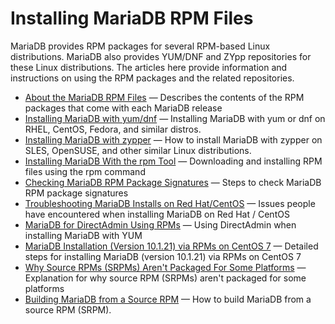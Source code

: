 # Installing MariaDB RPM Files

MariaDB provides RPM packages for several RPM-based Linux distributions. MariaDB also provides YUM/DNF and ZYpp repositories for these Linux distributions. The articles here provide information and instructions on using the RPM packages and the related repositories.

- [About the MariaDB RPM Files](/mariadb-administration/getting-installing-and-upgrading-mariadb/binary-packages/rpm/about-the-mariadb-rpm-files/) — Describes the contents of the RPM packages that come with each MariaDB release
- [Installing MariaDB with yum/dnf](/mariadb-administration/getting-installing-and-upgrading-mariadb/binary-packages/rpm/yum/) — Installing MariaDB with yum or dnf on RHEL, CentOS, Fedora, and similar distros.
- [Installing MariaDB with zypper](/mariadb-administration/getting-installing-and-upgrading-mariadb/binary-packages/rpm/installing-mariadb-with-zypper/) — How to install MariaDB with zypper on SLES, OpenSUSE, and other similar Linux distributions.
- [Installing MariaDB With the rpm Tool](/mariadb-administration/getting-installing-and-upgrading-mariadb/binary-packages/rpm/installing-mariadb-with-the-rpm-tool/) — Downloading and installing RPM files using the rpm command
- [Checking MariaDB RPM Package Signatures](/mariadb-administration/getting-installing-and-upgrading-mariadb/binary-packages/rpm/checking-mariadb-rpm-package-signatures/) — Steps to check MariaDB RPM package signatures
- [Troubleshooting MariaDB Installs on Red Hat/CentOS](/mariadb-administration/getting-installing-and-upgrading-mariadb/binary-packages/rpm/troubleshooting-mariadb-installs-on-red-hatcentos/) — Issues people have encountered when installing MariaDB on Red Hat / CentOS
- [MariaDB for DirectAdmin Using RPMs](/mariadb-administration/getting-installing-and-upgrading-mariadb/binary-packages/rpm/mariadb-for-directadmin-using-rpms/) — Using DirectAdmin when installing MariaDB with YUM
- [MariaDB Installation (Version 10.1.21) via RPMs on CentOS 7](/mariadb-administration/getting-installing-and-upgrading-mariadb/binary-packages/rpm/mariadb-installation-version-10121-via-rpms-on-centos-7/) — Detailed steps for installing MariaDB (version 10.1.21) via RPMs on CentOS 7
- [Why Source RPMs (SRPMs) Aren't Packaged For Some Platforms](/mariadb-administration/getting-installing-and-upgrading-mariadb/binary-packages/rpm/why-source-rpms-srpms-arent-packaged-for-some-platforms/) — Explanation for why source RPM (SRPMs) aren't packaged for some platforms
- [Building MariaDB from a Source RPM](/mariadb-administration/getting-installing-and-upgrading-mariadb/compiling-mariadb-from-source/building-mariadb-from-a-source-rpm/) — How to build MariaDB from a source RPM (SRPM).